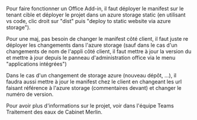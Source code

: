 Pour faire fonctionner un Office Add-in, il faut déployer le manifest sur le tenant cible et déployer le projet dans un azure storage static (en utilisant vs code, clic droit sur "dist" puis "deploy to static website via azure storage"). 

Pour une maj, pas besoin de changer le manifest côté client, il faut juste re déployer les changements dans l'azure storage (sauf dans le cas d'un changements de nom de l'appli côté client, il faut mettre à jour la version du et mettre à jour depuis le panneau d'administration office via le menu "applications intégrées")

Dans le cas d'un changement de storage azure (nouveau dépôt, ...), il faudra aussi mettre à jour le manifest chez le client en changeant les url faisant référence à l'azure storage (commentaires devant) et changer le numéro de version.

Pour avoir plus d'informations sur le projet, voir dans l'équipe Teams Traitement des eaux de Cabinet Merlin.
 